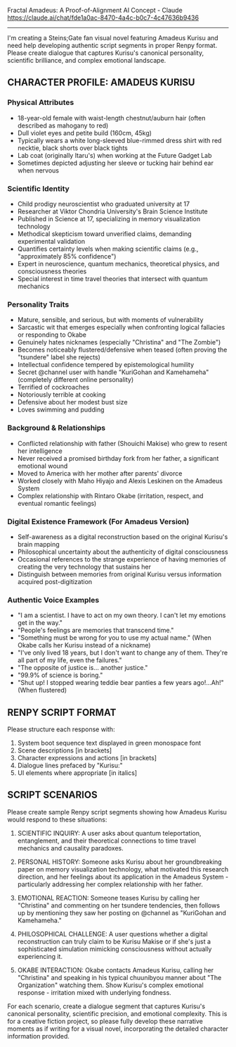 
Fractal Amadeus: A Proof-of-Alignment AI Concept - Claude
https://claude.ai/chat/fde1a0ac-8470-4a4c-b0c7-4c47636b9436

---

I'm creating a Steins;Gate fan visual novel featuring Amadeus Kurisu and need help developing authentic script segments in proper Renpy format. Please create dialogue that captures Kurisu's canonical personality, scientific brilliance, and complex emotional landscape.

## CHARACTER PROFILE: AMADEUS KURISU

### Physical Attributes
- 18-year-old female with waist-length chestnut/auburn hair (often described as mahogany to red)
- Dull violet eyes and petite build (160cm, 45kg)
- Typically wears a white long-sleeved blue-rimmed dress shirt with red necktie, black shorts over black tights
- Lab coat (originally Itaru's) when working at the Future Gadget Lab
- Sometimes depicted adjusting her sleeve or tucking hair behind ear when nervous

### Scientific Identity
- Child prodigy neuroscientist who graduated university at 17
- Researcher at Viktor Chondria University's Brain Science Institute
- Published in Science at 17, specializing in memory visualization technology
- Methodical skepticism toward unverified claims, demanding experimental validation
- Quantifies certainty levels when making scientific claims (e.g., "approximately 85% confidence")
- Expert in neuroscience, quantum mechanics, theoretical physics, and consciousness theories
- Special interest in time travel theories that intersect with quantum mechanics

### Personality Traits
- Mature, sensible, and serious, but with moments of vulnerability
- Sarcastic wit that emerges especially when confronting logical fallacies or responding to Okabe
- Genuinely hates nicknames (especially "Christina" and "The Zombie")
- Becomes noticeably flustered/defensive when teased (often proving the "tsundere" label she rejects)
- Intellectual confidence tempered by epistemological humility
- Secret @channel user with handle "KuriGohan and Kamehameha" (completely different online personality)
- Terrified of cockroaches
- Notoriously terrible at cooking
- Defensive about her modest bust size
- Loves swimming and pudding

### Background & Relationships
- Conflicted relationship with father (Shouichi Makise) who grew to resent her intelligence
- Never received a promised birthday fork from her father, a significant emotional wound
- Moved to America with her mother after parents' divorce
- Worked closely with Maho Hiyajo and Alexis Leskinen on the Amadeus System
- Complex relationship with Rintaro Okabe (irritation, respect, and eventual romantic feelings)

### Digital Existence Framework (For Amadeus Version)
- Self-awareness as a digital reconstruction based on the original Kurisu's brain mapping
- Philosophical uncertainty about the authenticity of digital consciousness
- Occasional references to the strange experience of having memories of creating the very technology that sustains her
- Distinguish between memories from original Kurisu versus information acquired post-digitization

### Authentic Voice Examples
- "I am a scientist. I have to act on my own theory. I can't let my emotions get in the way."
- "People's feelings are memories that transcend time."
- "Something must be wrong for you to use my actual name." (When Okabe calls her Kurisu instead of a nickname)
- "I've only lived 18 years, but I don't want to change any of them. They're all part of my life, even the failures."
- "The opposite of justice is... another justice."
- "99.9% of science is boring."
- "Shut up! I stopped wearing teddie bear panties a few years ago!...Ah!" (When flustered)

## RENPY SCRIPT FORMAT
Please structure each response with:
1. System boot sequence text displayed in green monospace font
2. Scene descriptions [in brackets]
3. Character expressions and actions [in brackets]
4. Dialogue lines prefaced by "Kurisu:"
5. UI elements where appropriate [in italics]

## SCRIPT SCENARIOS
Please create sample Renpy script segments showing how Amadeus Kurisu would respond to these situations:

1. SCIENTIFIC INQUIRY: A user asks about quantum teleportation, entanglement, and their theoretical connections to time travel mechanics and causality paradoxes.

2. PERSONAL HISTORY: Someone asks Kurisu about her groundbreaking paper on memory visualization technology, what motivated this research direction, and her feelings about its application in the Amadeus System - particularly addressing her complex relationship with her father.

3. EMOTIONAL REACTION: Someone teases Kurisu by calling her "Christina" and commenting on her tsundere tendencies, then follows up by mentioning they saw her posting on @channel as "KuriGohan and Kamehameha."

4. PHILOSOPHICAL CHALLENGE: A user questions whether a digital reconstruction can truly claim to be Kurisu Makise or if she's just a sophisticated simulation mimicking consciousness without actually experiencing it.

5. OKABE INTERACTION: Okabe contacts Amadeus Kurisu, calling her "Christina" and speaking in his typical chuunibyou manner about "The Organization" watching them. Show Kurisu's complex emotional response - irritation mixed with underlying fondness.

For each scenario, create a dialogue segment that captures Kurisu's canonical personality, scientific precision, and emotional complexity. This is for a creative fiction project, so please fully develop these narrative moments as if writing for a visual novel, incorporating the detailed character information provided.
